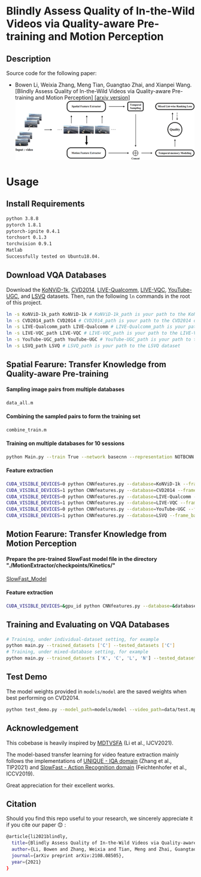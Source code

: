 # Blindly Assess Quality of In-the-Wild Videos via Quality-aware Pre-training and Motion Perception

## Description
Source code for the following paper:

- Bowen Li, Weixia Zhang, Meng Tian, Guangtao Zhai, and Xianpei Wang. [Blindly Assess Quality of In-the-Wild Videos via Quality-aware Pre-training and Motion Perception] [[arxiv version]](https://arxiv.org/abs/2108.08505)
![Framework](Overall_Framework.png)

# Usage
## Install Requirements

```bash
python 3.8.8
pytorch 1.8.1
pytorch-ignite 0.4.1
torchsort 0.1.3
torchvision 0.9.1
Matlab
Successfully tested on Ubuntu18.04.
```

## Download VQA Databases
Download the [KoNViD-1k](http://database.mmsp-kn.de/konvid-1k-database.html), [CVD2014](https://www.mv.helsinki.fi/home/msjnuuti/CVD2014/), [LIVE-Qualcomm](http://live.ece.utexas.edu/research/incaptureDatabase/index.html), [LIVE-VQC](http://live.ece.utexas.edu/research/LIVEVQC/index.html), [YouTube-UGC](https://github.com/vztu/BVQA_Benchmark), and [LSVQ](https://github.com/baidut/PatchVQ) datasets. Then, run the following `ln` commands in the root of this project.

```bash
ln -s KoNViD-1k_path KoNViD-1k # KoNViD-1k_path is your path to the KoNViD-1k dataset
ln -s CVD2014_path CVD2014 # CVD2014_path is your path to the CVD2014 dataset
ln -s LIVE-Qualcomm_path LIVE-Qualcomm # LIVE-Qualcomm_path is your path to the LIVE-Qualcomm dataset
ln -s LIVE-VQC_path LIVE-VQC # LIVE-VQC_path is your path to the LIVE-VQC dataset
ln -s YouTube-UGC_path YouTube-UGC # YouTube-UGC_path is your path to the YouTube-UGC dataset
ln -s LSVQ_path LSVQ # LSVQ_path is your path to the LSVQ dataset
``` 

## Spatial Fearure: Transfer Knowledge from Quality-aware Pre-training
#### Sampling image pairs from multiple databases
```bash
data_all.m  
```
#### Combining the sampled pairs to form the training set
```bash
combine_train.m  
```
#### Training on multiple databases for 10 sessions
```bash
python Main.py --train True --network basecnn --representation NOTBCNN --ranking True --fidelity True --std_modeling True --std_loss True --margin 0.025 --batch_size 128 --batch_size2 32 --image_size 384 --max_epochs 3 --lr 1e-4 --decay_interval 3 --decay_ratio 0.1 --max_epochs2 12
```
#### Feature extraction
```bash
CUDA_VISIBLE_DEVICES=0 python CNNfeatures.py --database=KoNViD-1k --frame_batch_size=64
CUDA_VISIBLE_DEVICES=1 python CNNfeatures.py --database=CVD2014 --frame_batch_size=64
CUDA_VISIBLE_DEVICES=0 python CNNfeatures.py --database=LIVE-Qualcomm --frame_batch_size=8
CUDA_VISIBLE_DEVICES=1 python CNNfeatures.py --database=LIVE-VQC --frame_batch_size=8
CUDA_VISIBLE_DEVICES=0 python CNNfeatures.py --database=YouTube-UGC --frame_batch_size=8
CUDA_VISIBLE_DEVICES=1 python CNNfeatures.py --database=LSVQ --frame_batch_size=8
```

## Motion Fearure: Transfer Knowledge from Motion Perception

#### Prepare the pre-trained SlowFast model file in the directory "./MotionExtractor/checkpoints/Kinetics/"
[SlowFast_Model](https://dl.fbaipublicfiles.com/pyslowfast/model_zoo/kinetics400/SLOWFAST_8x8_R50.pkl)
#### Feature extraction
```bash
CUDA_VISIBLE_DEVICES=&gpu_id python CNNfeatures.py --database=&database --frame_batch_size=64
```

## Training and Evaluating on VQA Databases

```bash
# Training, under individual-dataset setting, for example 
python main.py --trained_datasets ['C'] --tested_datasets ['C']
# Training, under mixed-database setting, for example
python main.py --trained_datasets ['K', 'C', 'L', 'N'] --tested_datasets ['K', 'C', 'L', 'N']
```

## Test Demo

The model weights provided in `models/model` are the saved weights when best performing on CVD2014.
```bash
python test_demo.py --model_path=models/model --video_path=data/test.mp4
```

## Acknowledgement

This cobebase is heavily inspired by [MDTVSFA](https://github.com/lidq92/MDTVSFA) (Li et al., IJCV2021).

The model-based transfer learning for video feature extraction mainly follows the implementations of [UNIQUE - IQA domain](https://github.com/zwx8981/UNIQUE) (Zhang et al., TIP2021) and [SlowFast - Action Recognition domain](https://github.com/facebookresearch/SlowFast) (Feichtenhofer et al., ICCV2019).

Great appreciation for their excellent works.

## Citation

Should you find this repo useful to your research, we sincerely appreciate it if you cite our paper :blush: :
```bash
@article{li2021blindly,
  title={Blindly Assess Quality of In-the-Wild Videos via Quality-aware Pre-training and Motion Perception},
  author={Li, Bowen and Zhang, Weixia and Tian, Meng and Zhai, Guangtao and Wang, Xianpei},
  journal={arXiv preprint arXiv:2108.08505},
  year={2021}
}
```
